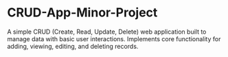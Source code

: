 # CRUD-App-Minor-Project
A simple CRUD (Create, Read, Update, Delete) web application built to manage data with basic user interactions. Implements core functionality for adding, viewing, editing, and deleting records.
